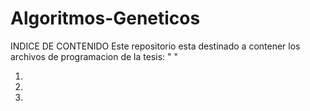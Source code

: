 # Algoritmos-Geneticos

INDICE DE CONTENIDO
Este repositorio esta destinado a contener los archivos de programacion de la tesis: " "

1. 
2.
3.
